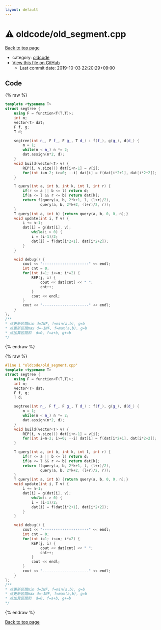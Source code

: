 ```yaml
---
layout: default
---
```


<!-- mathjax config similar to math.stackexchange -->
<script type="text/javascript" async
  src="https://cdnjs.cloudflare.com/ajax/libs/mathjax/2.7.5/MathJax.js?config=TeX-MML-AM_CHTML">
</script>
<script type="text/x-mathjax-config">
  MathJax.Hub.Config({
    TeX: { equationNumbers: { autoNumber: "AMS" }},
    tex2jax: {
      inlineMath: [ ['$','$'] ],
      processEscapes: true
    },
    "HTML-CSS": { matchFontHeight: false },
    displayAlign: "left",
    displayIndent: "2em"
  });
</script>

<script type="text/javascript" src="https://cdnjs.cloudflare.com/ajax/libs/jquery/3.4.1/jquery.min.js"></script>
<script src="https://cdn.jsdelivr.net/npm/jquery-balloon-js@1.1.2/jquery.balloon.min.js" integrity="sha256-ZEYs9VrgAeNuPvs15E39OsyOJaIkXEEt10fzxJ20+2I=" crossorigin="anonymous"></script>
<script type="text/javascript" src="../../assets/js/copy-button.js"></script>
<link rel="stylesheet" href="../../assets/css/copy-button.css" />


# :warning: oldcode/old_segment.cpp

<a href="../../index.html">Back to top page</a>

* category: <a href="../../index.html#bf50ccff88ac9b2562bee63cf804278c">oldcode</a>
* <a href="{{ site.github.repository_url }}/blob/master/oldcode/old_segment.cpp">View this file on GitHub</a>
    - Last commit date: 2019-10-03 22:20:29+09:00




## Code

<a id="unbundled"></a>
{% raw %}
```cpp
template <typename T>
struct segtree {
    using F = function<T(T,T)>;
    int n;
    vector<T> dat;
    F f, g;
    T d;

    segtree(int n_, F f_, F g_, T d_) : f(f_), g(g_), d(d_) {
        n = 1;
        while(n < n_) n *= 2;
        dat.assign(n*2, d);
    }
    void build(vector<T> v) {
        REP(i, v.size()) dat[i+n-1] = v[i];
        for(int i=n-2; i>=0; --i) dat[i] = f(dat[i*2+1], dat[i*2+2]);
    }

    T query(int a, int b, int k, int l, int r) {
        if(r <= a || b <= l) return d;
        if(a <= l && r <= b) return dat[k];
        return f(query(a, b, 2*k+1, l, (l+r)/2),
                query(a, b, 2*k+2, (l+r)/2, r));
    }
    T query(int a, int b) {return query(a, b, 0, 0, n);}
    void update(int i, T v) {
        i += n-1;
        dat[i] = g(dat[i], v);
            while(i > 0) {
            i = (i-1)/2;
            dat[i] = f(dat[i*2+1], dat[i*2+2]);
        }
    }

    void debug() {
        cout << "---------------------" << endl;
        int cnt = 0;
        for(int i=1; i<=n; i*=2) {
            REP(j, i) {
                cout << dat[cnt] << " ";
                cnt++;
            }
            cout << endl;
        }
        cout << "---------------------" << endl;
    }
};
/**
* 点更新区間min d=INF, f=min(a,b), g=b
* 点更新区間max d=-INF, f=max(a,b), g=b
* 点加算区間和  d=0, f=a+b, g+=b
*/

```
{% endraw %}

<a id="bundled"></a>
{% raw %}
```cpp
#line 1 "oldcode/old_segment.cpp"
template <typename T>
struct segtree {
    using F = function<T(T,T)>;
    int n;
    vector<T> dat;
    F f, g;
    T d;

    segtree(int n_, F f_, F g_, T d_) : f(f_), g(g_), d(d_) {
        n = 1;
        while(n < n_) n *= 2;
        dat.assign(n*2, d);
    }
    void build(vector<T> v) {
        REP(i, v.size()) dat[i+n-1] = v[i];
        for(int i=n-2; i>=0; --i) dat[i] = f(dat[i*2+1], dat[i*2+2]);
    }

    T query(int a, int b, int k, int l, int r) {
        if(r <= a || b <= l) return d;
        if(a <= l && r <= b) return dat[k];
        return f(query(a, b, 2*k+1, l, (l+r)/2),
                query(a, b, 2*k+2, (l+r)/2, r));
    }
    T query(int a, int b) {return query(a, b, 0, 0, n);}
    void update(int i, T v) {
        i += n-1;
        dat[i] = g(dat[i], v);
            while(i > 0) {
            i = (i-1)/2;
            dat[i] = f(dat[i*2+1], dat[i*2+2]);
        }
    }

    void debug() {
        cout << "---------------------" << endl;
        int cnt = 0;
        for(int i=1; i<=n; i*=2) {
            REP(j, i) {
                cout << dat[cnt] << " ";
                cnt++;
            }
            cout << endl;
        }
        cout << "---------------------" << endl;
    }
};
/**
* 点更新区間min d=INF, f=min(a,b), g=b
* 点更新区間max d=-INF, f=max(a,b), g=b
* 点加算区間和  d=0, f=a+b, g+=b
*/

```
{% endraw %}

<a href="../../index.html">Back to top page</a>

